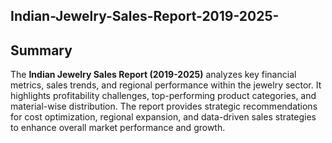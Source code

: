 ## **Indian-Jewelry-Sales-Report-2019-2025-**

## **Summary**
The **Indian Jewelry Sales Report (2019-2025)** analyzes key financial metrics, sales trends, and regional performance within the jewelry sector. It highlights profitability challenges, top-performing product categories, and material-wise distribution. The report provides strategic recommendations for cost optimization, regional expansion, and data-driven sales strategies to enhance overall market performance and growth.
